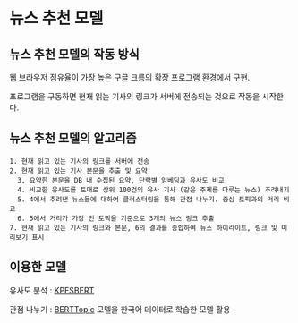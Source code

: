 # 뉴스 추천 모델

## 뉴스 추천 모델의 작동 방식

웹 브라우저 점유율이 가장 높은 구글 크름의 확장 프로그램 환경에서 구현.

프로그램을 구동하면 현재 읽는 기사의 링크가 서버에 전송되는 것으로 작동을 시작한다.

## 뉴스 추천 모델의 알고리즘
    1. 현재 읽고 있는 기사의 링크를 서버에 전송
    2. 현재 읽고 있는 기사 본문을 추출 및 요약
      3. 요약한 본문을 DB 내 수집된 요약, 단락별 임베딩과 유사도 비교
      4. 비교한 유사도를 토대로 상위 100건의 유사 기사 (같은 주제를 다루는 뉴스) 추려내기
      5. 4에서 추려낸 뉴스들에 대하여 클러스터링을 통해 관점 나누기. 중심 토픽과의 거리 비교
      6. 5에서 거리가 가장 먼 토픽을 기준으로 3개의 뉴스 링크 추출
    7. 현재 읽고 있는 기사의 링크와 본문, 6의 결과를 종합하여 뉴스 하이라이트, 링크 및 미리보기 표시

## 이용한 모델

유사도 분석 : [KPFSBERT](https://github.com/KPFBERT/kpfSBERT)

관점 나누기 : [BERTTopic](https://maartengr.github.io/BERTopic/index.html) 모델을 한국어 데이터로 학습한 모델 활용 
